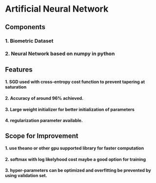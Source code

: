 # Artificial Neural Network
## Components
### 1. Biometric Dataset
### 2. Neural Network based on numpy in python

## Features
#### 1. SGD used with cross-entropy cost function to prevent tapering at saturation
#### 2. Accuracy of around 96% achieved.
#### 3. Large weight initializer for better initialization of parameters
#### 4. regularization parameter available.

## Scope for Improvement
#### 1. use theano or other gpu supported library for faster computation
#### 2. softmax with log likelyhood cost maybe a good option for training
#### 3. hyper-parameters can be optimized and overfitting be prevented by using validation set.
